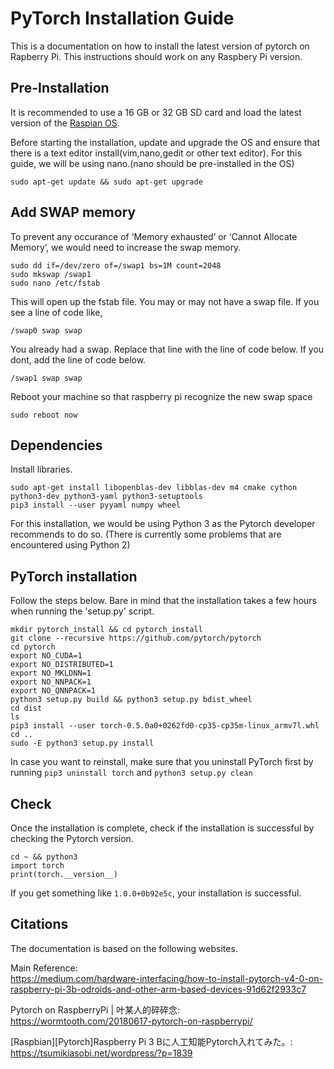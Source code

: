 # PyTorch Installation Guide  


This is a documentation on how to install the latest version of pytorch on Rapberry Pi.
This instructions should work on any Raspbery Pi version.

## Pre-Installation

It is recommended to use a 16 GB or 32 GB SD card and load the latest version of the [Raspian OS](https://www.raspberrypi.org/downloads/raspbian/).

Before starting the installation, update and upgrade the OS and ensure that there is a text editor 
install(vim,nano,gedit or other text editor). For this guide, we will be using nano.(nano should be 
pre-installed in the OS)
```shell
sudo apt-get update && sudo apt-get upgrade
```

## Add SWAP memory

To prevent any occurance of ‘Memory exhausted’ or ‘Cannot Allocate Memory’, we would need to increase the swap memory.
```shell
sudo dd if=/dev/zero of=/swap1 bs=1M count=2048
sudo mkswap /swap1
sudo nano /etc/fstab
```
This will open up the fstab file. You may or may not have a swap file. If you see a line of code like,
```shell
/swap0 swap swap
```
You already had a swap. Replace that line with the line of code below. If you dont, add the line of code below.
```shell
/swap1 swap swap
```

Reboot your machine so that raspberry pi recognize the new swap space
```shell
sudo reboot now
```


## Dependencies

Install libraries.  
```shell
sudo apt-get install libopenblas-dev libblas-dev m4 cmake cython python3-dev python3-yaml python3-setuptools
pip3 install --user pyyaml numpy wheel
```

For this installation, we would be using Python 3 as the Pytorch developer recommends to do so. (There is currently some problems that are encountered using Python 2)

## PyTorch installation

Follow the steps below. Bare in mind that the installation takes a few hours when running the 'setup.py' script.

```shell
mkdir pytorch_install && cd pytorch_install
git clone --recursive https://github.com/pytorch/pytorch
cd pytorch
export NO_CUDA=1
export NO_DISTRIBUTED=1
export NO_MKLDNN=1 
export NO_NNPACK=1
export NO_QNNPACK=1
python3 setup.py build && python3 setup.py bdist_wheel
cd dist
ls
pip3 install --user torch-0.5.0a0+0262fd0-cp35-cp35m-linux_armv7l.whl
cd ..
sudo -E python3 setup.py install
```
In case you want to reinstall, make sure that you uninstall PyTorch first by running ```pip3 uninstall torch``` and ```python3 setup.py clean```

## Check

Once the installation is complete, check if the installation is successful by checking the Pytorch version.

```shell
cd ~ && python3
import torch
print(torch.__version__)
```

If you get something like ```1.0.0+0b92e5c```, your installation is successful.  

## Citations
The documentation is based on the following websites.

Main Reference:  
https://medium.com/hardware-interfacing/how-to-install-pytorch-v4-0-on-raspberry-pi-3b-odroids-and-other-arm-based-devices-91d62f2933c7

Pytorch on RaspberryPi | 叶某人的碎碎念:  
https://wormtooth.com/20180617-pytorch-on-raspberrypi/ 

[Raspbian][Pytorch]Raspberry Pi 3 Bに人工知能Pytorch入れてみた。:  
https://tsumikiasobi.net/wordpress/?p=1839
